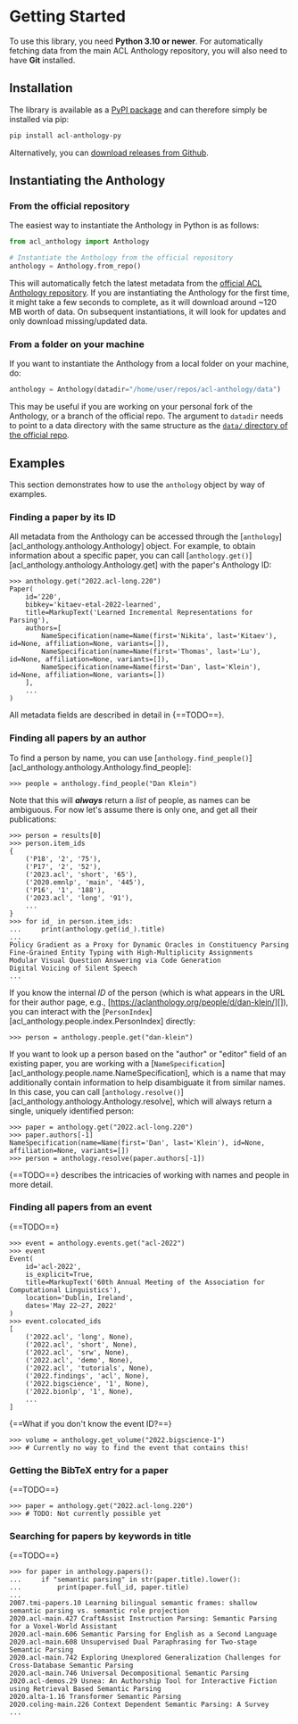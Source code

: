 # Getting Started

To use this library, you need **Python 3.10 or newer**.  For automatically
fetching data from the main ACL Anthology repository, you will also need to have
**Git** installed.

## Installation

The library is available as a [PyPI
package](https://pypi.org/project/acl-anthology-py/) and can therefore simply be
installed via pip:

```bash
pip install acl-anthology-py
```

Alternatively, you can [download releases from
Github](https://github.com/mbollmann/acl-anthology-py/releases/).

## Instantiating the Anthology

### From the official repository

The easiest way to instantiate the Anthology in Python is as follows:

```python
from acl_anthology import Anthology

# Instantiate the Anthology from the official repository
anthology = Anthology.from_repo()
```

This will automatically fetch the latest metadata from the [official ACL
Anthology repository](https://github.com/acl-org/acl-anthology).  If you are
instantiating the Anthology for the first time, it might take a few seconds to
complete, as it will download around ~120 MB worth of data.  On subsequent
instantiations, it will look for updates and only download missing/updated data.

### From a folder on your machine

If you want to instantiate the Anthology from a local folder on your machine,
do:

```python
anthology = Anthology(datadir="/home/user/repos/acl-anthology/data")
```

This may be useful if you are working on your personal fork of the Anthology, or
a branch of the official repo.  The argument to `datadir` needs to point to a
data directory with the same structure as the [`data/` directory of the official
repo](https://github.com/acl-org/acl-anthology/tree/master/data).

## Examples

This section demonstrates how to use the `anthology` object by way of examples.

### Finding a paper by its ID

All metadata from the Anthology can be accessed through the
[`anthology`][acl_anthology.anthology.Anthology] object.  For example, to obtain
information about a specific paper, you can call
[`anthology.get()`][acl_anthology.anthology.Anthology.get] with the paper's
Anthology ID:

```pycon
>>> anthology.get("2022.acl-long.220")
Paper(
    id='220',
    bibkey='kitaev-etal-2022-learned',
    title=MarkupText('Learned Incremental Representations for Parsing'),
    authors=[
        NameSpecification(name=Name(first='Nikita', last='Kitaev'), id=None, affiliation=None, variants=[]),
        NameSpecification(name=Name(first='Thomas', last='Lu'), id=None, affiliation=None, variants=[]),
        NameSpecification(name=Name(first='Dan', last='Klein'), id=None, affiliation=None, variants=[])
    ],
    ...
)
```

All metadata fields are described in detail in {==TODO==}.

### Finding all papers by an author

To find a person by name, you can use [`anthology.find_people()`][acl_anthology.anthology.Anthology.find_people]:

```pycon
>>> people = anthology.find_people("Dan Klein")
```

Note that this will **_always_** return a _list_ of people, as names can be ambiguous.  For now let's assume there is only one, and get all their publications:

```pycon
>>> person = results[0]
>>> person.item_ids
{
    ('P18', '2', '75'),
    ('P17', '2', '52'),
    ('2023.acl', 'short', '65'),
    ('2020.emnlp', 'main', '445'),
    ('P16', '1', '188'),
    ('2023.acl', 'long', '91'),
    ...
}
>>> for id_ in person.item_ids:
...     print(anthology.get(id_).title)
...
Policy Gradient as a Proxy for Dynamic Oracles in Constituency Parsing
Fine-Grained Entity Typing with High-Multiplicity Assignments
Modular Visual Question Answering via Code Generation
Digital Voicing of Silent Speech
...
```

If you know the internal _ID_ of the person (which is what appears in the URL for their author page, e.g., [https://aclanthology.org/people/d/dan-klein/][]), you can interact with the [`PersonIndex`][acl_anthology.people.index.PersonIndex] directly:

```pycon
>>> person = anthology.people.get("dan-klein")
```

If you want to look up a person based on the "author" or "editor" field of an existing paper, you are working with a [`NameSpecification`][acl_anthology.people.name.NameSpecification], which is a name that may additionally contain information to help disambiguate it from similar names.  In this case, you can call [`anthology.resolve()`][acl_anthology.anthology.Anthology.resolve], which will always return a single, uniquely identified person:

```pycon
>>> paper = anthology.get("2022.acl-long.220")
>>> paper.authors[-1]
NameSpecification(name=Name(first='Dan', last='Klein'), id=None, affiliation=None, variants=[])
>>> person = anthology.resolve(paper.authors[-1])
```

{==TODO==} describes the intricacies of working with names and people in more detail.

### Finding all papers from an event

{==TODO==}

```pycon
>>> event = anthology.events.get("acl-2022")
>>> event
Event(
    id='acl-2022',
    is_explicit=True,
    title=MarkupText('60th Annual Meeting of the Association for Computational Linguistics'),
    location='Dublin, Ireland',
    dates='May 22–27, 2022'
)
>>> event.colocated_ids
[
    ('2022.acl', 'long', None),
    ('2022.acl', 'short', None),
    ('2022.acl', 'srw', None),
    ('2022.acl', 'demo', None),
    ('2022.acl', 'tutorials', None),
    ('2022.findings', 'acl', None),
    ('2022.bigscience', '1', None),
    ('2022.bionlp', '1', None),
    ...
]
```

{==What if you don't know the event ID?==}

```pycon
>>> volume = anthology.get_volume("2022.bigscience-1")
>>> # Currently no way to find the event that contains this!
```


### Getting the BibTeX entry for a paper

{==TODO==}

```pycon
>>> paper = anthology.get("2022.acl-long.220")
>>> # TODO: Not currently possible yet
```

### Searching for papers by keywords in title

{==TODO==}

```pycon
>>> for paper in anthology.papers():
...     if "semantic parsing" in str(paper.title).lower():
...         print(paper.full_id, paper.title)
...
2007.tmi-papers.10 Learning bilingual semantic frames: shallow semantic parsing vs. semantic role projection
2020.acl-main.427 CraftAssist Instruction Parsing: Semantic Parsing for a Voxel-World Assistant
2020.acl-main.606 Semantic Parsing for English as a Second Language
2020.acl-main.608 Unsupervised Dual Paraphrasing for Two-stage Semantic Parsing
2020.acl-main.742 Exploring Unexplored Generalization Challenges for Cross-Database Semantic Parsing
2020.acl-main.746 Universal Decompositional Semantic Parsing
2020.acl-demos.29 Usnea: An Authorship Tool for Interactive Fiction using Retrieval Based Semantic Parsing
2020.alta-1.16 Transformer Semantic Parsing
2020.coling-main.226 Context Dependent Semantic Parsing: A Survey
...
```
